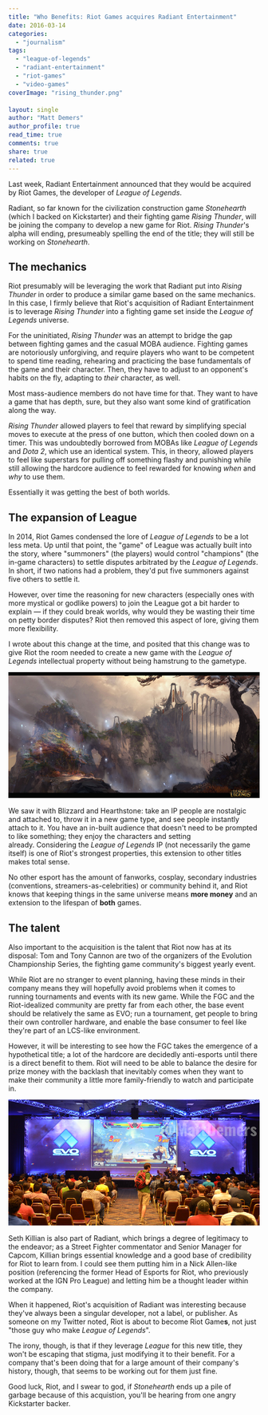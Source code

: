 ```yaml
---
title: "Who Benefits: Riot Games acquires Radiant Entertainment"
date: 2016-03-14
categories: 
  - "journalism"
tags: 
  - "league-of-legends"
  - "radiant-entertainment"
  - "riot-games"
  - "video-games"
coverImage: "rising_thunder.png"

layout: single
author: "Matt Demers"
author_profile: true
read_time: true
comments: true
share: true
related: true
---
```


Last week, Radiant Entertainment announced that they would be acquired by Riot Games, the developer of _League of Legends_.

Radiant, so far known for the civilization construction game _Stonehearth_ (which I backed on Kickstarter) and their fighting game _Rising Thunder_, will be joining the company to develop a new game for Riot. _Rising Thunder_'s alpha will ending, presumeably spelling the end of the title; they will still be working on _Stonehearth_.

## The mechanics

Riot presumably will be leveraging the work that Radiant put into _Rising Thunder_ in order to produce a similar game based on the same mechanics. In this case, I firmly believe that Riot's acquisition of Radiant Entertainment is to leverage _Rising Thunder_ into a fighting game set inside the _League of Legends_ universe.

For the uninitiated, _Rising Thunder_ was an attempt to bridge the gap between fighting games and the casual MOBA audience. Fighting games are notoriously unforgiving, and require players who want to be competent to spend time reading, rehearing and practicing the base fundamentals of the game and their character. Then, they have to adjust to an opponent's habits on the fly, adapting to _their_ character, as well.

Most mass-audience members do not have time for that. They want to have a game that has depth, sure, but they also want some kind of gratification along the way.

_Rising Thunder_ allowed players to feel that reward by simplifying special moves to execute at the press of one button, which then cooled down on a timer. This was undoubtedly borrowed from MOBAs like _League of Legends_ and _Dota 2_, which use an identical system. This, in theory, allowed players to feel like superstars for pulling off something flashy and punishing while still allowing the hardcore audience to feel rewarded for knowing _when_ and _why_ to use them.

Essentially it was getting the best of both worlds.

## The expansion of League

In 2014, Riot Games condensed the lore of _League of Legends_ to be a lot less meta. Up until that point, the "game" of League was actually built into the story, where "summoners" (the players) would control "champions" (the in-game characters) to settle disputes arbitrated by the _League of Legends_. In short, if two nations had a problem, they'd put five summoners against five others to settle it.

However, over time the reasoning for new characters (especially ones with more mystical or godlike powers) to join the League got a bit harder to explain — if they could break worlds, why would they be wasting their time on petty border disputes? Riot then removed this aspect of lore, giving them more flexibility.

I wrote about this change at the time, and posited that this change was to give Riot the room needed to create a new game with the _League of Legends_ intellectual property without being hamstrung to the gametype.

![](/assets/images/lol_ionia.png)

We saw it with Blizzard and Hearthstone: take an IP people are nostalgic and attached to, throw it in a new game type, and see people instantly attach to it. You have an in-built audience that doesn't need to be prompted to like something; they enjoy the characters and setting already. Considering the _League of Legends_ IP (not necessarily the game itself) is one of Riot's strongest properties, this extension to other titles makes total sense.

No other esport has the amount of fanworks, cosplay, secondary industries (conventions, streamers-as-celebrities) or community behind it, and Riot knows that keeping things in the same universe means **more money** and an extension to the lifespan of **both** games.

## The talent

Also important to the acquisition is the talent that Riot now has at its disposal: Tom and Tony Cannon are two of the organizers of the Evolution Championship Series, the fighting game community's biggest yearly event.

While Riot are no stranger to event planning, having these minds in their company means they will hopefully avoid problems when it comes to running tournaments and events with its new game. While the FGC and the Riot-idealized community are pretty far from each other, the base event should be relatively the same as EVO; run a tournament, get people to bring their own controller hardware, and enable the base consumer to feel like they're part of an LCS-like environment.

However, it will be interesting to see how the FGC takes the emergence of a hypothetical title; a lot of the hardcore are decidedly anti-esports until there is a direct benefit to them. Riot will need to be able to balance the desire for prize money with the backlash that inevitably comes when they want to make their community a little more family-friendly to watch and participate in.

![](/assets/images/evo_crowd.png)

Seth Killian is also part of Radiant, which brings a degree of legitimacy to the endeavor; as a Street Fighter commentator and Senior Manager for Capcom, Killian brings essential knowledge and a good base of credibility for Riot to learn from. I could see them putting him in a Nick Allen-like position (referencing the former Head of Esports for Riot, who previously worked at the IGN Pro League) and letting him be a thought leader within the company.

When it happened, Riot's acquisition of Radiant was interesting because they've always been a singular developer, not a label, or publisher. As someone on my Twitter noted, Riot is about to become Riot Game**s**, not just "those guy who make _League of Legends_".

The irony, though, is that if they leverage _League_ for this new title, they won't be escaping that stigma, just modifying it to their benefit. For a company that's been doing that for a large amount of their company's history, though, that seems to be working out for them just fine.

Good luck, Riot, and I swear to god, if _Stonehearth_ ends up a pile of garbage because of this acquistion, you'll be hearing from one angry Kickstarter backer.
